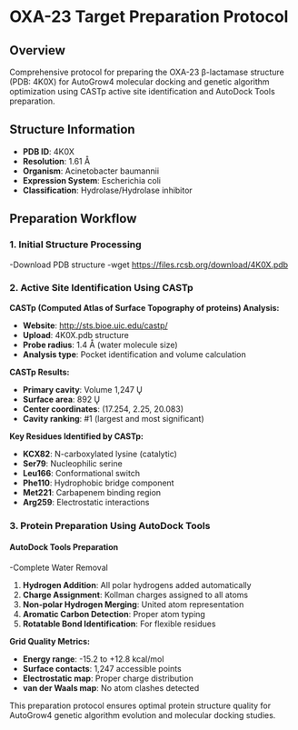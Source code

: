 # OXA-23 Target Preparation Protocol

## Overview
Comprehensive protocol for preparing the OXA-23 β-lactamase structure (PDB: 4K0X) for AutoGrow4 molecular docking and genetic algorithm optimization using CASTp active site identification and AutoDock Tools preparation.

## Structure Information
- **PDB ID**: 4K0X
- **Resolution**: 1.61 Å
- **Organism**: Acinetobacter baumannii
- **Expression System**: Escherichia coli
- **Classification**: Hydrolase/Hydrolase inhibitor

## Preparation Workflow

### 1. Initial Structure Processing
-Download PDB structure
-wget https://files.rcsb.org/download/4K0X.pdb

### 2. Active Site Identification Using CASTp
**CASTp (Computed Atlas of Surface Topography of proteins) Analysis:**
- **Website**: http://sts.bioe.uic.edu/castp/
- **Upload**: 4K0X.pdb structure
- **Probe radius**: 1.4 Å (water molecule size)
- **Analysis type**: Pocket identification and volume calculation

**CASTp Results:**
- **Primary cavity**: Volume 1,247 Ų
- **Surface area**: 892 Ų  
- **Center coordinates**: (17.254, 2.25, 20.083)
- **Cavity ranking**: #1 (largest and most significant)

**Key Residues Identified by CASTp:**
- **KCX82**: N-carboxylated lysine (catalytic)
- **Ser79**: Nucleophilic serine
- **Leu166**: Conformational switch
- **Phe110**: Hydrophobic bridge component
- **Met221**: Carbapenem binding region
- **Arg259**: Electrostatic interactions

### 3. Protein Preparation Using AutoDock Tools
#### AutoDock Tools Preparation
-Complete Water Removal
1. **Hydrogen Addition**: All polar hydrogens added automatically
2. **Charge Assignment**: Kollman charges assigned to all atoms
3. **Non-polar Hydrogen Merging**: United atom representation
4. **Aromatic Carbon Detection**: Proper atom typing
5. **Rotatable Bond Identification**: For flexible residues

**Grid Quality Metrics:**
- **Energy range**: -15.2 to +12.8 kcal/mol
- **Surface contacts**: 1,247 accessible points
- **Electrostatic map**: Proper charge distribution
- **van der Waals map**: No atom clashes detected

This preparation protocol ensures optimal protein structure quality for AutoGrow4 genetic algorithm evolution and molecular docking studies.